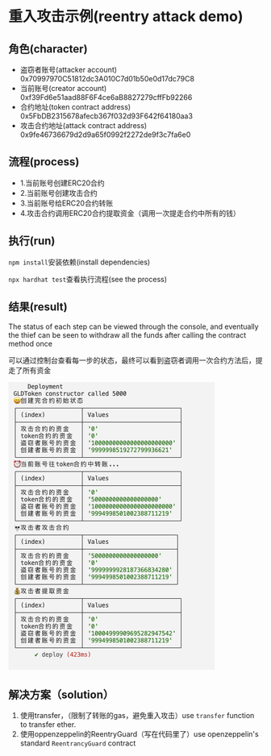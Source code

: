 # 重入攻击示例(reentry attack demo)

## 角色(character)
* 盗窃者账号(attacker account)
0x70997970C51812dc3A010C7d01b50e0d17dc79C8
* 当前账号(creator account)
0xf39Fd6e51aad88F6F4ce6aB8827279cffFb92266
* 合约地址(token contract address)
0x5FbDB2315678afecb367f032d93F642f64180aa3
* 攻击合约地址(attack contract address)
0x9fe46736679d2d9a65f0992f2272de9f3c7fa6e0

## 流程(process)
* 1.当前账号创建ERC20合约
* 2.当前账号创建攻击合约
* 3.当前账号给ERC20合约转账
* 4.攻击合约调用ERC20合约提取资金（调用一次提走合约中所有的钱）

## 执行(run)
`npm install`安装依赖(install dependencies)

`npx hardhat test`查看执行流程(see the process)

## 结果(result)
The status of each step can be viewed through the console, and eventually the thief can be seen to withdraw all the funds after calling the contract method once

可以通过控制台查看每一步的状态，最终可以看到盗窃者调用一次合约方法后，提走了所有资金

![示例图片](./image.png)

## 解决方案（solution）
1. 使用transfer，（限制了转账的gas，避免重入攻击）use `transfer` function to transfer ether.
2. 使用oppenzeppelin的ReentryGuard（写在代码里了）use openzeppelin's standard `ReentrancyGuard` contract